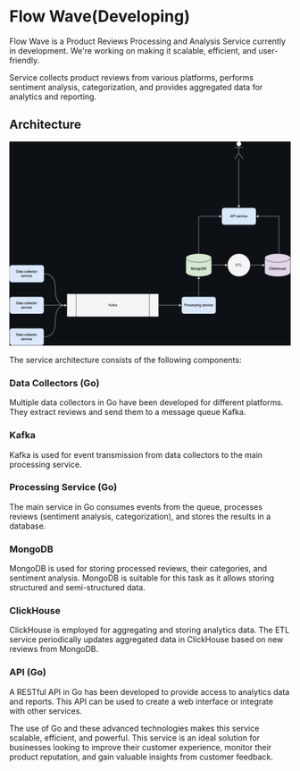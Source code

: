 # Flow Wave(Developing)

Flow Wave is a Product Reviews Processing and Analysis Service currently in development. We're working on making it scalable, efficient, and user-friendly.

Service collects product reviews from various platforms, performs sentiment analysis, categorization, and provides aggregated data for analytics and reporting.

## Architecture

<img src="Architecture/Diagram.png">

The service architecture consists of the following components:

### Data Collectors (Go)

Multiple data collectors in Go have been developed for different platforms. They extract reviews and send them to a message queue Kafka.

### Kafka

Kafka is used for event transmission from data collectors to the main processing service.

### Processing Service (Go)

The main service in Go consumes events from the queue, processes reviews (sentiment analysis, categorization), and stores the results in a database.

### MongoDB

MongoDB is used for storing processed reviews, their categories, and sentiment analysis. MongoDB is suitable for this task as it allows storing structured and semi-structured data.

### ClickHouse

ClickHouse is employed for aggregating and storing analytics data. The ETL service periodically updates aggregated data in ClickHouse based on new reviews from MongoDB.

### API (Go)

A RESTful API in Go has been developed to provide access to analytics data and reports. This API can be used to create a web interface or integrate with other services.

The use of Go and these advanced technologies makes this service scalable, efficient, and powerful. This service is an ideal solution for businesses looking to improve their customer experience, monitor their product reputation, and gain valuable insights from customer feedback.
